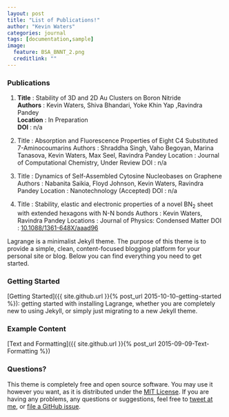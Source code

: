 ```yaml
---
layout: post
title: "List of Publications!"
author: "Kevin Waters"
categories: journal
tags: [documentation,sample]
image:
  feature: BSA_BNNT_2.png
  creditlink: ""
---
```

### Publications 

1. <strong>Title</strong> : Stability of 3D and 2D Au Clusters on Boron Nitride <br /> 
   <strong>Authors</strong> : Kevin Waters, Shiva Bhandari, Yoke Khin Yap ,Ravindra Pandey <br /> 
   <strong>Location</strong> : In Preparation <br /> 
   <strong>DOI</strong> : n/a

2. Title : Absorption and Fluorescence Properties of Eight C4 Substituted 7-Aminocoumarins
Authors :  Shraddha Singh, Vaho Begoyan, Marina Tanasova, Kevin Waters, Max Seel, Ravindra Pandey
Location : Journal of Computational Chemistry, Under Review
DOI : n/a

3. Title : Dynamics of Self-Assembled Cytosine Nucleobases on Graphene
Authors : Nabanita Saikia, Floyd Johnson, Kevin Waters, Ravindra Pandey
Location : Nanotechnology (Accepted)
DOI : n/a 

4. Title : Stability, elastic and electronic properties of a novel BN<sub>2</sub> sheet with extended hexagons with
N-N bonds
Authors : Kevin Waters, Ravindra Pandey
Locations : Journal of Physics: Condensed Matter
DOI : [10.1088/1361-648X/aaad96](https://doi.org/10.1088/1361-648X/aaad96) 

Lagrange is a minimalist Jekyll theme. The purpose of this theme is to provide a simple, clean, content-focused blogging platform for your personal site or blog. Below you can find everything you need to get started.

### Getting Started

[Getting Started]({{ site.github.url }}{% post_url 2015-10-10-getting-started %}): getting started with installing Lagrange, whether you are completely new to using Jekyll, or simply just migrating to a new Jekyll theme.

### Example Content

[Text and Formatting]({{ site.github.url }}{% post_url 2015-09-09-Text-Formatting %})

### Questions?

This theme is completely free and open source software. You may use it however you want, as it is distributed under the [MIT License](http://choosealicense.com/licenses/mit/). If you are having any problems, any questions or suggestions, feel free to [tweet at me](https://twitter.com/intent/tweet?text=My%question%about%Lagrange%is:%&amp;via=paululele), or [file a GitHub issue](https://github.com/lenpaul/lagrange/issues/new).

